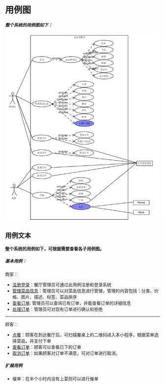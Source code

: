 # 用例图
##### 整个系统的用例图如下：
![](UsercaseDiagramIMG/用例图.png)
## 用例文本
#### 整个系统的用例如下，可根据需要查看各子用例图。
##### **基本用例：**
商家：
* [注册登录](注册登录.md)：餐厅管理员可通过此用例注册和登录系统
* [管理菜品信息](管理菜品信息.md)：管理员可以对菜品信息进行管理，管理的内容包括：分类、价格、图片、描述、标签、菜品排序
* [查看订单](https://github.com/uml163/UML/blob/master/report/documents/Usercase%20Diagram/%E7%AE%A1%E7%90%86%E5%91%98%E6%9F%A5%E7%9C%8B%E8%AE%A2%E5%8D%95.md): 管理员可以查询已有订单，并能查看订单的详细信息
* [处理订单](https://github.com/uml163/UML/blob/master/pictures/%E7%AE%A1%E7%90%86%E5%91%98%E5%A4%84%E7%90%86%E8%AE%A2%E5%8D%95.png)：管理员可对现有订单进行确认和拒绝
***
顾客：
* [点餐](https://github.com/uml163/UML/blob/master/pictures/%E7%82%B9%E9%A4%90.png)：顾客在到达餐厅后，可扫描餐桌上的二维码进入本小程序，根据菜单选择菜品，并支付下单
* [查看订单]()：顾客可以查看已下的订单
* [取消订单]()：如果顾客对订单不满意，可对订单进行取消。

##### **扩展用例**
* 催单：在半个小时内没有上菜则可以进行催单
